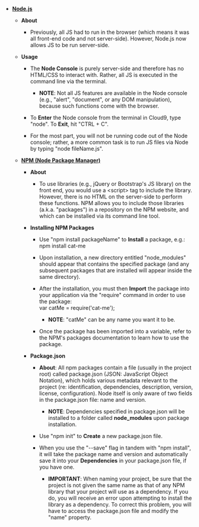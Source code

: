 -   [**Node.js**](https://nodejs.org/en/)

    -   **About**

        -   Previously, all JS had to run in the browser (which means it
            was all front-end code and not server-side). However,
            Node.js now allows JS to be run server-side.

    -   **Usage**

        -   The **Node Console** is purely server-side and therefore has
            no HTML/CSS to interact with. Rather, all JS is executed in
            the command line via the terminal.

            -   **NOTE**: Not all JS features are available in the Node
                console (e.g., \"alert\", \"document\", or any DOM
                manipulation), because such functions come with the
                browser.

        -   To **Enter** the Node console from the terminal in Cloud9,
            type \"node\". To **Exit**, hit \"CTRL + C\".

        -   For the most part, you will not be running code out of the
            Node console; rather, a more common task is to run JS files
            via Node by typing \"node fileName.js\".

    -   [**NPM (Node Package Manager)**](https://www.npmjs.com/)

        -   **About**

            -   To use libraries (e.g., jQuery or Bootstrap\'s JS
                library) on the front end, you would use a \<script\>
                tag to include the library. However, there is no HTML on
                the server-side to perform these functions. NPM allows
                you to include those libraries (a.k.a. \"packages\") in
                a repository on the NPM website, and which can be
                installed via its command line tool.

        -   **Installing NPM Packages**

            -   Use \"npm install packageName\" to **Install** a
                package, e.g.:\
                npm install cat-me

            -   Upon installation, a new directory entitled
                \"node_modules\" should appear that contains the
                specified package (and any subsequent packages that are
                installed will appear inside the same directory).

            -   After the installation, you must then **Import** the
                package into your application via the \"require\"
                command in order to use the package:\
                var catMe = require(\'cat-me\');

                -   **NOTE**: \"catMe\" can be any name you want it to
                    be.

            -   Once the package has been imported into a variable,
                refer to the NPM\'s packages documentation to learn how
                to use the package.

        -   **Package.json**

            -   **About**: All npm packages contain a file (usually in
                the project root) called package.json (JSON: JavaScript
                Object Notation), which holds various metadata relevant
                to the project (re: identification, dependencies,
                description, version, license, configuration). Node
                itself is only aware of two fields in the package.json
                file: name and version.

                -   **NOTE**: Dependencies specified in package.json
                    will be installed to a folder called
                    **node_modules** upon package installation.

            -   Use \"npm init\" to **Create** a new package.json file.

            -   When you use the \"\--save\" flag in tandem with \"npm
                install\", it will take the package name and version and
                automatically save it into your **Dependencies** in your
                package.json file, if you have one.

                -   **IMPORTANT**: When naming your project, be sure
                    that the project is not given the same name as that
                    of any NPM library that your project will use as a
                    dependency. If you do, you will receive an error
                    upon attempting to install the library as a
                    dependency. To correct this problem, you will have
                    to access the package.json file and modify the
                    \"name\" property.

